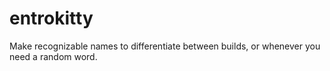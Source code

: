 # entrokitty
Make recognizable names to differentiate between builds, or whenever you need a random word.

